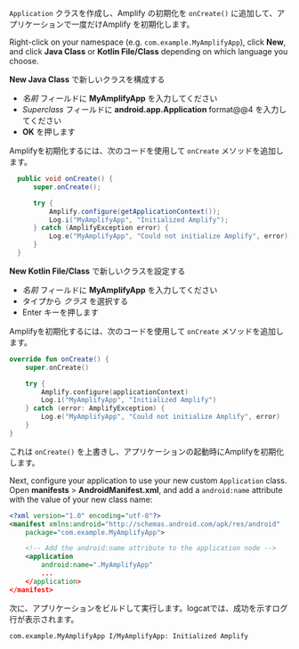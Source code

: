`Application` クラスを作成し、Amplify の初期化を `onCreate()` に追加して、アプリケーションで一度だけAmplify を初期化します。

Right-click on your namespace (e.g. `com.example.MyAmplifyApp`), click **New**, and click **Java Class** or **Kotlin File/Class** depending on which language you choose.

<amplify-block-switcher> <amplify-block name="Java">

**New Java Class** で新しいクラスを構成する

- *名前* フィールドに **MyAmplifyApp** を入力してください
- *Superclass* フィールドに **android.app.Application** format@@4 を入力してください
- **OK** を押します

Amplifyを初期化するには、次のコードを使用して `onCreate` メソッドを追加します。

```java
  public void onCreate() {
      super.onCreate();

      try {
          Amplify.configure(getApplicationContext());
          Log.i("MyAmplifyApp", "Initialized Amplify");
      } catch (AmplifyException error) {
          Log.e("MyAmplifyApp", "Could not initialize Amplify", error);
      }
  }
```

</amplify-block>

<amplify-block name="Kotlin">

**New Kotlin File/Class** で新しいクラスを設定する

- *名前* フィールドに **MyAmplifyApp** を入力してください
- タイプから *クラス* を選択する
- Enter キーを押します

Amplifyを初期化するには、次のコードを使用して `onCreate` メソッドを追加します。

```kotlin
override fun onCreate() {
    super.onCreate()

    try {
        Amplify.configure(applicationContext)
        Log.i("MyAmplifyApp", "Initialized Amplify")
    } catch (error: AmplifyException) {
        Log.e("MyAmplifyApp", "Could not initialize Amplify", error)
    }
}
```

</amplify-block> </amplify-block-switcher>

これは `onCreate()` を上書きし、アプリケーションの起動時にAmplifyを初期化します。

Next, configure your application to use your new custom `Application` class. Open **manifests** > **AndroidManifest.xml**, and add a `android:name` attribute with the value of your new class name:

```xml
<?xml version="1.0" encoding="utf-8"?>
<manifest xmlns:android="http://schemas.android.com/apk/res/android"
    package="com.example.MyAmplifyApp">

    <!-- Add the android:name attribute to the application node -->
    <application
        android:name=".MyAmplifyApp"
        ...
    </application>
</manifest>
```

次に、アプリケーションをビルドして実行します。logcatでは、成功を示すログ行が表示されます。

```console
com.example.MyAmplifyApp I/MyAmplifyApp: Initialized Amplify
```
